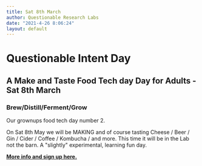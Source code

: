 ```yaml
---
title: Sat 8th March
author: Questionable Research Labs
date: "2021-4-26 8:06:24"
layout: default
---
```

# Questionable Intent Day

## A Make and Taste Food Tech day Day for Adults - Sat 8th March

### Brew/Distill/Ferment/Grow 

Our grownups food tech day number 2. 

On Sat 8th May we will be MAKING and of course tasting Cheese / Beer / Gin / Cider / Coffee / Kombucha / and more. 
This time it will be in the Lab not the barn. A "slightly" experimental, learning fun day. 

**[More info  and sign up here.](https://forms.gle/8XPZfDRGjBv4mdYM9)**